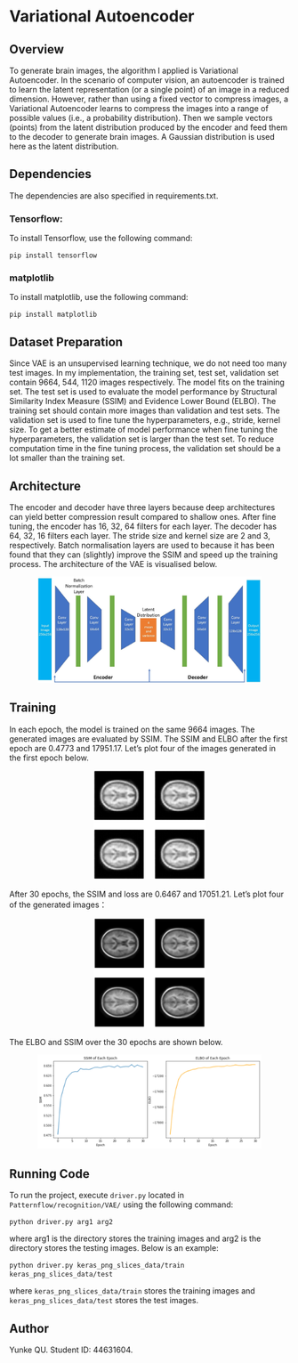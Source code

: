 # Variational Autoencoder


## Overview
To generate brain images, the algorithm I applied is Variational Autoencoder. 
In the scenario of computer vision, an autoencoder is trained to learn the latent 
representation (or a single point) of an image in a reduced dimension. 
However, rather than using a fixed vector to compress images, a Variational Autoencoder 
learns to compress the images into a range of possible values (i.e., a probability distribution). 
Then we sample vectors (points) from the latent distribution produced by the 
encoder and feed them to the decoder to generate brain images. 
A Gaussian distribution is used here as the latent distribution.


## Dependencies
The dependencies are also specified in requirements.txt.

### Tensorflow: 
To install Tensorflow, use the following command:
```
pip install tensorflow
```

### matplotlib
To install matplotlib, use the following command: 
```
pip install matplotlib
```


## Dataset Preparation
Since VAE is an unsupervised learning technique, we do not need too many test images. 
In my implementation, the training set, test set, validation set contain 9664, 544, 1120 images respectively.
The model fits on the training set. The test set is used to evaluate the model performance 
by Structural Similarity Index Measure (SSIM) and Evidence Lower Bound (ELBO). 
The training set should contain more images than validation and test sets. 
The validation set is used to fine tune the hyperparameters, e.g., stride, kernel size.
To get a better estimate of model performance when fine tuning the hyperparameters, 
the validation set is larger than the test set. 
To reduce computation time in the fine tuning process, the validation set should be a lot smaller than the training set. 



## Architecture
The encoder and decoder have three layers because deep architectures can yield better compression result compared to shallow ones.
After fine tuning, the encoder has 16, 32, 64 filters for each layer.
The decoder has 64, 32, 16 filters each layer.
The stride size and kernel size are 2 and 3, respectively.
Batch normalisation layers are used to because it has been found that they can (slightly) improve the SSIM and speed up the training process.
The architecture of the VAE is visualised below. 
<p align="center">
    <img src='Architecture.JPG' width=80%>
</p>


## Training
In each epoch, the model is trained on the same 9664 images. 
The generated images are evaluated by SSIM.
The SSIM and ELBO after the first epoch are 0.4773 and 17951.17. 
Let’s plot four of the images generated in the first epoch below.
<p align="center">
    <img src='first_epoch.png' width=40%>
</p>
After 30 epochs, the SSIM and loss are 0.6467 and 17051.21. Let’s plot four of the generated images：
<p align="center">
    <img src='30th epoch.png' width=40%>
</p>
The ELBO and SSIM over the 30 epochs are shown below. 
<p align="center">
    <img src='evaluation.png' width=80%>
</p>


## Running Code
To run the project, execute `driver.py` located in `Patternflow/recognition/VAE/` 
using the following command:
```
python driver.py arg1 arg2
```
where arg1 is the directory stores the training images and 
arg2 is the directory stores the testing images.
Below is an example: 
```
python driver.py keras_png_slices_data/train keras_png_slices_data/test
```
where `keras_png_slices_data/train` stores the training images and 
`keras_png_slices_data/test` stores the test images.


## Author
Yunke QU. Student ID: 44631604.
 